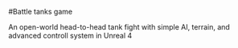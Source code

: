 #Battle tanks game

An open-world head-to-head tank fight with simple AI, terrain, and advanced controll system in Unreal 4
